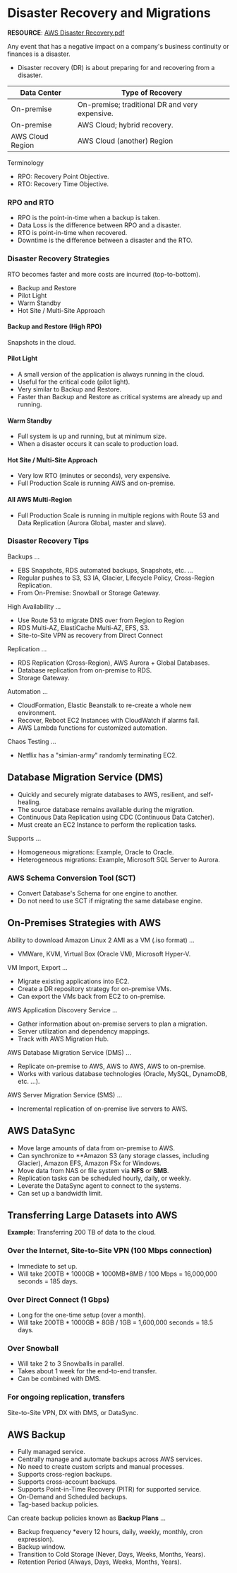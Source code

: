 # Disaster Recovery and Migrations

**RESOURCE**: [AWS Disaster Recovery.pdf](aws-disaster-recovery.pdf)

Any event that has a negative impact on a company's business continuity or finances is a disaster.

* Disaster recovery (DR) is about preparing for and recovering from a disaster.

| Data Center | Type of Recovery |
|-------------|------------------|
| On-premise  | On-premise; traditional DR and very expensive. |
| On-premise  | AWS Cloud; hybrid recovery. |
| AWS Cloud Region | AWS Cloud (another) Region |

Terminology

* RPO: Recovery Point Objective.
* RTO: Recovery Time Objective.

### RPO and RTO

* RPO is the point-in-time when a backup is taken.
* Data Loss is the difference between RPO and a disaster.
* RTO is point-in-time when recovered.
* Downtime is the difference between a disaster and the RTO.

### Disaster Recovery Strategies

RTO becomes faster and more costs are incurred (top-to-bottom).

* Backup and Restore
* Pilot Light
* Warm Standby
* Hot Site / Multi-Site Approach

#### Backup and Restore (High RPO)

Snapshots in the cloud.

#### Pilot Light

* A small version of the application is always running in the cloud.
* Useful for the critical code (pilot light).
* Very similar to Backup and Restore.
* Faster than Backup and Restore as critical systems are already up and running.

#### Warm Standby

* Full system is up and running, but at minimum size.
* When a disaster occurs it can scale to production load.

#### Hot Site / Multi-Site Approach

* Very low RTO (minutes or seconds), very expensive.
* Full Production Scale is running AWS and on-premise.

#### All AWS Multi-Region

* Full Production Scale is running in multiple regions with Route 53 and Data Replication (Aurora Global, master and slave).

### Disaster Recovery Tips

Backups ...

* EBS Snapshots, RDS automated backups, Snapshots, etc. ...
* Regular pushes to S3, S3 IA, Glacier, Lifecycle Policy, Cross-Region Replication.
* From On-Premise: Snowball or Storage Gateway.

High Availability ...

* Use Route 53 to migrate DNS over from Region to Region
* RDS Multi-AZ, ElastiCache Multi-AZ, EFS, S3.
* Site-to-Site VPN as recovery from Direct Connect

Replication ...

* RDS Replication (Cross-Region), AWS Aurora + Global Databases.
* Database replication from on-premise to RDS.
* Storage Gateway.

Automation ...

* CloudFormation, Elastic Beanstalk to re-create a whole new environment.
* Recover, Reboot EC2 Instances with CloudWatch if alarms fail.
* AWS Lambda functions for customized automation.

Chaos Testing ...

* Netflix has a "simian-army" randomly terminating EC2.

## Database Migration Service (DMS)

* Quickly and securely migrate databases to AWS, resilient, and self-healing.
* The source database remains available during the migration.
* Continuous Data Replication using CDC (Continuous Data Catcher).
* Must create an EC2 Instance to perform the replication tasks.

Supports ...

* Homogeneous migrations: Example, Oracle to Oracle.
* Heterogeneous migrations: Example, Microsoft SQL Server to Aurora.

### AWS Schema Conversion Tool (SCT)

* Convert Database's Schema for one engine to another.
* Do not need to use SCT if migrating the same database engine.

## On-Premises Strategies with AWS

Ability to download Amazon Linux 2 AMI as a VM (.iso format) ...

* VMWare, KVM, Virtual Box (Oracle VM), Microsoft Hyper-V.

VM Import, Export ...

* Migrate existing applications into EC2.
* Create a DR repository strategy for on-premise VMs.
* Can export the VMs back from EC2 to on-premise.

AWS Application Discovery Service ...

* Gather information about on-premise servers to plan a migration.
* Server utilization and dependency mappings.
* Track with AWS Migration Hub.

AWS Database Migration Service (DMS) ...

* Replicate on-premise to AWS, AWS to AWS, AWS to on-premise.
* Works with various database technologies (Oracle, MySQL, DynamoDB, etc. ...).

AWS Server Migration Service (SMS) ...

* Incremental replication of on-premise live servers to AWS.

## AWS DataSync

* Move large amounts of data from on-premise to AWS.
* Can synchronize to **Amazon S3 (any storage classes, including Glacier), Amazon EFS, Amazon FSx for Windows.
* Move data from NAS or file system via **NFS** or **SMB**.
* Replication tasks can be scheduled hourly, daily, or weekly.
* Leverate the DataSync agent to connect to the systems.
* Can set up a bandwidth limit.

## Transferring Large Datasets into AWS

**Example**: Transferring 200 TB of data to the cloud.

### Over the Internet, Site-to-Site VPN (100 Mbps connection)

* Immediate to set up.
* Will take 200TB * 1000GB * 1000MB*8MB / 100 Mbps = 16,000,000 seconds = 185 days.

### Over Direct Connect (1 Gbps)

* Long for the one-time setup (over a month).
* Will take 200TB * 1000GB * 8GB / 1GB = 1,600,000 seconds = 18.5 days.

### Over Snowball

* Will take 2 to 3 Snowballs in parallel.
* Takes about 1 week for the end-to-end transfer.
* Can be combined with DMS.

### For ongoing replication, transfers

Site-to-Site VPN, DX with DMS, or DataSync.

## AWS Backup

* Fully managed service.
* Centrally manage and automate backups across AWS services.
* No need to create custom scripts and manual processes.
* Supports cross-region backups.
* Supports cross-account backups.
* Supports Point-in-Time Recovery (PITR) for supported service.
* On-Demand and Scheduled backups.
* Tag-based backup policies.

Can create backup policies known as **Backup Plans** ...

* Backup frequency *every 12 hours, daily, weekly, monthly, cron expression).
* Backup window.
* Transition to Cold Storage (Never, Days, Weeks, Months, Years).
* Retention Period (Always, Days, Weeks, Months, Years).

